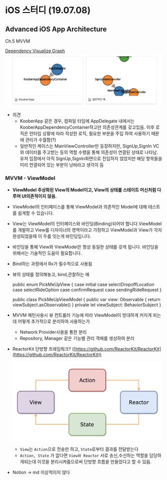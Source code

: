 # iOS 스터디 (19.07.08)

## Advanced iOS App Architecture

Ch.5 MVVM 

[Dependency Visualize Graph](https://www.notion.so/eaff8283d12342b79528f776abf2f5c8)
    ![](Graph.png)
- 의견
    - KooberApp 같은 경우, 컴파일 타임에 AppDelegate 내에서는 KooberAppDependencyContainer하고만 의존성관계를 갖고있음. 이후 로직은 런타임 상황에 따라 작성한 로직, 필요한 부분을 주입 하여 사용하기 때문에 관리가 수월함(?)
    - 일반적인 케이스는 MainViewController만 등장하지만, SignUp,SignIn VC와 데이터를 주고받는 등의 역할 수행을 통해 의존성이 연결된 상태로 나타남. 유저 입장에서 아직 SignUp,SignIn화면으로 진입하지 않았지만 해당 항목들을 미리 연결되어 있는 부분이 낭비라고 생각이 듬

### MVVM - ViewModel

- **ViewModel 추상화된 View의 Model이고, View의 상태를 스테이트 머신처럼 다루며 UI의존적이지 않음.**
- ViewModel의 인터페이스를 통해 ViewModel과 의존적인 Model에 대해 테스트를 쉽게할 수 있습니다.
- View는 ViewModel의 인터페이스와 바인딩(Binding)되어야 합니다.ViewModel를 개발하고 View를 디자이너의 영역이라고 가정하고 ViewModel과 View가 각자 완성되었을때 이 두를 잇는게 바인딩입니다.
- 바인딩을 통해 View와 ViewModel은 항상 동일한 상태를 갖게 됩니다. 바인딩을 위해서는 기술적인 도움이 필요합니다.
- Bind하는 과정에서 Rx가 필수적으로 사용됨
- 뷰의 상태를 정의해놓고, bind,관찰하는 예

    public enum PickMeUpView {
    	case initial
    	case selectDropoffLocation
    	case selectRideOption
    	case confirmRequest
    	case sendingRideRequest
    }
    
    public class PickMeUpViewModel {
    	public var view: Observable<PickMeUpView> { return viewSubject.asObservable() }
    	private let viewSubject: BehaviorSubject<PickMeUpView> 
    }
    

- MVVM 패턴사용시 뷰 컨트롤러 기능에 따라 ViewModel이 방대하게 커지게 되는데 어떻게 추가적으로 분리하여 사용하는가
    - Network Provider사용을 통한 분리
    - Repository, Manager 같은 기능별 관리 객체를 생성하여 분리
- ReactorKit 단방향 프레임워크? ([https://github.com/ReactorKit/ReactorKit](https://github.com/ReactorKit/ReactorKit))

    ![](ReactorKit.png)

    - `View`는 `Action`으로 전송만 하고, `State`로부터 결과를 전달받는다
    - `Action, State` 가 없다면 `View와 Reactor` 서로 송신,수신하는 역할을 담당하게되는데 이것을 분리시켜줌으로써 단방향 흐름을 만들었다고 할 수 있음.


* Notion -> md 이상적이지 않다
